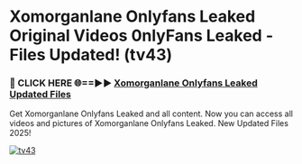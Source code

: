 # Xomorganlane Onlyfans Leaked Original Videos 0nlyFans Leaked - Files Updated! (tv43)

<h3>🔴 CLICK HERE 🌐==►► <a href="https://tinyurl.com/3hn5wdd3" rel="nofollow">Xomorganlane Onlyfans Leaked Updated Files</a></h3>

Get Xomorganlane Onlyfans Leaked and all content. Now you can access all videos and pictures of Xomorganlane Onlyfans Leaked. New Updated Files 2025!

[![tv43](https://i.imgur.com/4HnBqBT.gif)](https://tinyurl.com/3hn5wdd3)
